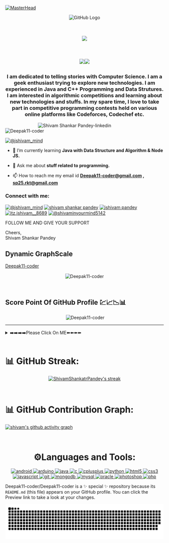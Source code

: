 
[![MasterHead](https://developers.giphy.com/branch/master/static/api-512d36c09662682717108a38bbb5c57d.gif)](https://rishavchanda.io)
<div align="center">
<img src="https://github.com/Deepak11-coder/Deepak11-coder/blob/main/octo.gif" alt="GitHub Logo" width="150" height="150" />
</div>

<h1 align="center">
    <img src="https://readme-typing-svg.herokuapp.com/?font=Righteous&size=35&center=true&vCenter=true&width=500&height=70&duration=4000&lines=Hi+Friends!+👋;+Welcome+to+My+Repo!+✨✨;+I'm+Shivam+🧑🏼‍💻🧑🏼‍💻;+Come+and+Lets+Starts;+Explore+😁😁+New+Things" />
</h1>

<h1 align="center">
    <img src="[https://readme-typing-svg.herokuapp.com/?font=Righteous&size=18&center=true&vCenter=true&width=500&height=70&duration=4000&lines=Something+About+Me](https://git.io/typing-svg"><img src="https://readme-typing-svg.herokuapp.com?font=micro+5&duration=4000&pause=1000&color=0BF000&random=false&width=435&lines=This+is+Something+About+Me+%F0%9F%98%8A%F0%9F%98%8A;" />
</h1>

<h3 align="center">I am dedicated to telling stories with Computer Science. I am a geek enthusiast trying to explore new technologies. I am experienced in Java and C++ Programming and Data Strutures. I am interested in algorithmic competitions and learning about new technologies and stuffs. In my spare time, I love to take part in competitive programming contests held on various online platforms like Codeforces, Codechef etc.</h3>
<img align="right" alt="Shivam Shankar Pandey-linkedin" width="400px" src="https://imgs.search.brave.com/vYohTOrXc0jOiFiPF1yOd6DsdbPM_gCp927Z3LD1heM/rs:fit:640:480:1/g:ce/aHR0cHM6Ly9tZWRp/YTEudGVub3IuY29t/L2ltYWdlcy9jZDM3/ZmE0OWM5ODNhYzkw/NWRmMDAxNmZkNWI2/YTJlZS90ZW5vci5n/aWY_aXRlbWlkPTEz/MTY1MjE2.gif"


<p align="left"> <img src="https://komarev.com/ghpvc/?username=Deepak11-coder&label=Profile%20views&color=0e75b6&style=flat" alt="Deepak11-coder" /> </p>

<p align="left"> <a href="https://twitter.com/@jshivam_mind" target="blank"><img src="https://img.shields.io/twitter/follow/@jshivam_mind?logo=twitter&style=for-the-badge" alt="@jshivam_mind" /></a> </p>

- 🌱 I’m currently learning **Java with Data Structure and Algorithm & Node JS.**

- 💬 Ask me about **stuff related to programming.**

- 📫 How to reach me my email id **Deepak11-coder@gmail.com , sp25.rkt@gmail.com**

<h3 align="left">Connect with me:</h3>
<p align="left">
<a href="https://twitter.com/@jshivam_mind" target="blank"><img align="center" src="https://raw.githubusercontent.com/rahuldkjain/github-profile-readme-generator/master/src/images/icons/Social/twitter.svg" alt="@jshivam_mind" height="30" width="40" /></a>
<a href="https://linkedin.com/in/shivam shankar pandey" target="blank"><img align="center" src="https://raw.githubusercontent.com/rahuldkjain/github-profile-readme-generator/master/src/images/icons/Social/linked-in-alt.svg" alt="shivam shankar pandey" height="30" width="40" /></a>
<a href="https://fb.com/jshivam pandey" target="blank"><img align="center" src="https://raw.githubusercontent.com/rahuldkjain/github-profile-readme-generator/master/src/images/icons/Social/facebook.svg" alt="jshivam pandey" height="30" width="40" /></a>
<a href="https://instagram.com/itz.jshivam__8689" target="blank"><img align="center" src="https://raw.githubusercontent.com/rahuldkjain/github-profile-readme-generator/master/src/images/icons/Social/instagram.svg" alt="itz.jshivam__8689" height="30" width="40" /></a>
<a href="https://www.youtube.com/c/@shivaminyourmind5142" target="blank"><img align="center" src="https://raw.githubusercontent.com/rahuldkjain/github-profile-readme-generator/master/src/images/icons/Social/youtube.svg" alt="@shivaminyourmind5142" height="30" width="40" /></a>
</p>

<p size="65px" color="red">FOLLOW ME AND GIVE YOUR SUPPORT</p>




<div>
Cheers,<br />
Shivam Shankar Pandey<br />
<h2>Dynamic GraphScale</h2>
<!--   <p align="center"><img align="center" src="https://github-readme-stats.vercel.app/api/top-langs?username=Deepak11-coder&show_icons=true&locale=en&layout=compact" alt="Deepak11-coder" /></p>
 -->
   
[Deepak11-coder](https://github.com/Deepak11-coder)
<p align="center"><img align="center" src="https://github-readme-stats.vercel.app/api/top-langs?username=Deepak11-coder&show_icons=true&locale=en&layout=compact&theme=tokyonight&border_radius=7.6" alt="Deepak11-coder" /></p>
</div>

</br>
<div>
  <h2>Score Point Of GitHub Profile 💹📈📉📊</h2>
  <p align="center">&nbsp;<img align="center" src="https://github-readme-stats.vercel.app/api?username=Deepak11-coder&theme=neon&show_icons=true" alt="Deepak11-coder" /></p>
  <hr style="height:2px;border-width:0;color:blue;background-color:gray"/>
  <details>
    <summary>➡️➡️➡️➡️Please Click On ME⬅️⬅️⬅️⬅️</summary>
    </br>
  <p size="40px"> Good programmers write code that humans can understand" and "Measuring programming progress by lines of code is like measuring aircraft building progress by weight” can be used to motivate those looking to become a better coder.(" LOVE🧑🏻‍💻🧑🏻‍💻🧑🏻‍💻COADING ")</p>
  </details>
</div>

</br>

<!---<div>
  <h2>Live GitHub Streak Rate❤️‍🔥❤️‍🔥❤️‍🔥</h2>
  <p align="center"><img align="center" src="https://github-readme-streak-stats.herokuapp.com/?user=Deepak11-coder&" alt="Deepak11-coder" /></p></div>--->
  # 📊 GitHub Streak:

<p align="center">
  <a href="https://github.com/DenverCoder1/github-readme-streak-stats">
    <img title="🔥 Get streak stats for your profile at git.io/streak-stats" alt="ShivamShankatrPandey's streak" src="https://streak-stats.demolab.com?user=Deepak11-coder&theme=tokyonight-duo&border_radius=9&border=8CDD78&fire=EB5454&currStreakLabel=DDCF14&currStreakNum=55DDC6&dates=1CDD15&stroke=2A63FF&sideLabels=EB9C89"/>
  </a>
</p>

</br>

# 📊 GitHub Contribution Graph:
[![shivam's github activity graph](https://github-readme-activity-graph.vercel.app/graph?username=Deepak11-coder&theme=react-dark)](https://github.com/Deepak11-coder/github-readme-activity-graph)

</br>

<h1 align="center"><span>&#9881;</span>Languages and Tools:</h1>
<p align="center"> <a href="https://developer.android.com" target="_blank" rel="noreferrer"> <img src="https://res.cloudinary.com/zenbusiness/image/upload/v1670445040/logaster/logaster-2020-08-new-android-logo-evolution-1.gif" alt="android" width="200" height="125"/> </a><a href="https://www.arduino.cc/" target="_blank" rel="noreferrer"> <img src="https://wiki.arduinodiscord.cc/logo/arduino_logo.gif" alt="arduino" width="150" height="150"/> </a><a href="https://www.java.com" target="_blank" rel="noreferrer"> <img src="https://camo.githubusercontent.com/8e5fc1a44ee5d860130f6f79bba0a90d10b95e8a012236a29d241faa33eb8544/68747470733a2f2f692e70696e696d672e636f6d2f6f726967696e616c732f64342f62352f63342f64346235633430663438663733376631366531643764373832393431636161632e676966" alt="java" width="130" height="180"/><a href="https://www.cprogramming.com/" target="_blank" rel="noreferrer"> <img src="https://i.redd.it/nmuax05zxoab1.gif" alt="c" width="200" height="150"/> </a><a href="https://www.w3schools.com/cpp/" target="_blank" rel="noreferrer"> <img src="https://i.pinimg.com/originals/5c/32/fd/5c32fd59f59c761f549d6e693a47c609.gif" alt="cplusplus" width="125" height="125"/> </a><a href="https://www.python.org" target="_blank" rel="noreferrer"> <img src="https://i.redd.it/xl5cyhhqmsab1.gif" alt="python" width="175" height="150"/> </a><a href="https://www.w3.org/html/" target="_blank" rel="noreferrer"> <img src="https://user-images.githubusercontent.com/74038190/238200426-29fd6286-4e7b-4d6c-818f-c4765d5e39a9.gif" alt="html5" width="100" height="100"/> </a><a href="https://www.w3schools.com/css/" target="_blank" rel="noreferrer"> <img src="https://media0.giphy.com/media/fsEaZldNC8A1PJ3mwp/giphy.gif?cid=6c09b952t0fd8qilzp57gh4zpnci0h4maj7tvdcblt6wo46r&ep=v1_internal_gif_by_id&rid=giphy.gif&ct=s" alt="css3" width="100" height="100"/> </a></a> <a href="https://developer.mozilla.org/en-US/docs/Web/JavaScript" target="_blank" rel="noreferrer"> <img src="https://miro.medium.com/v2/resize:fit:960/1*-tOldEbfjijxn9VqZeULqg.gif" alt="javascript" width="100" height="100"/> </a><a href="https://git-scm.com/" target="_blank" rel="noreferrer"> <img src="https://assets-v2.lottiefiles.com/a/5c417f18-1174-11ee-9113-83c32222bd38/nO98mmzyuv.gif" alt="git" width="125" height="125"/> </a><a href="https://www.mongodb.com/" target="_blank" rel="noreferrer"> <img src="https://assets-v2.lottiefiles.com/a/2a2a499e-116d-11ee-8f41-7f82227ba589/LNQhpLYFPp.gif" alt="mongodb" width="125" height="155"/> </a><a href="https://www.mysql.com/" target="_blank" rel="noreferrer"> <img src="https://media4.giphy.com/media/SzYP8lnr7cWAyhXRln/giphy.gif?cid=6c09b952795x0gtzpwdrwy9onultrt9v3lazm4z1ek0dkbsm&ep=v1_stickers_related&rid=giphy.gif&ct=s" alt="mysql" width="100" height="100"/> </a><a href="https://www.oracle.com/" target="_blank" rel="noreferrer"> <img src="https://data.textstudio.com/output/sample/animated/7/1/6/6/oracle-38-16617.gif" alt="oracle" width="150" height="100"/> </a><a href="https://www.photoshop.com/en" target="_blank" rel="noreferrer"> <img src="https://media4.giphy.com/media/IqNdBke5OdCuV96xUe/giphy.gif?cid=6c09b952lqahalwgwvsxwztzjotf0a1pmn4j4pcfqaja3ew1&ep=v1_internal_gif_by_id&rid=giphy.gif&ct=s" alt="photoshop" width="125" height="125"/> </a><a href="https://www.php.net" target="_blank" rel="noreferrer"> <img src="https://i0.wp.com/onepatch.com/wp-content/uploads/2022/03/PHP_CIRCLES_EW-1.gif?fit=500%2C500&ssl=1" alt="php" width="125" height="125"/></a>  </p>



Deepak11-coder/Deepak11-coder is a ✨ special ✨ repository because its `README.md` (this file) appears on your GitHub profile.
You can click the Preview link to take a look at your changes.
</br>

<picture>
  <source media="(prefers-color-scheme: dark)" srcset="https://raw.githubusercontent.com/platane/platane/output/github-contribution-grid-snake-dark.svg">
  <source media="(prefers-color-scheme: light)" srcset="https://raw.githubusercontent.com/platane/platane/output/github-contribution-grid-snake.svg">
  <img alt="github contribution grid snake animation" src="https://raw.githubusercontent.com/platane/platane/output/github-contribution-grid-snake.svg">
</picture>